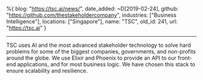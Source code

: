 %{
  blog: "https://tsc.ai/news/",
  date_added: ~D[2019-02-24],
  github: "https://github.com/thestakeholdercompany",
  industries: ["Business Intelligence"],
  locations: ["Singapore"],
  name: "TSC",
  old_id: 241,
  url: "https://tsc.ai"
}

---

TSC uses AI and the most advanced stakeholder technology to solve hard problems for some of the biggest companies, governments, and non-profits around the globe. We use Elixir and Phoenix to provide an API to our front-end applications, and for most business logic. We have chosen this stack to ensure scalability and resilience.
